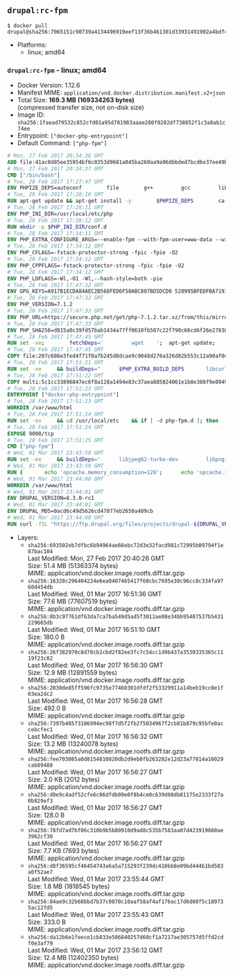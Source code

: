 ## `drupal:rc-fpm`

```console
$ docker pull drupal@sha256:7065151c90739a4134496919eef13f36b461301d33931491902a4bdf47994cd7
```

-	Platforms:
	-	linux; amd64

### `drupal:rc-fpm` - linux; amd64

-	Docker Version: 1.12.6
-	Manifest MIME: `application/vnd.docker.distribution.manifest.v2+json`
-	Total Size: **169.3 MB (169334263 bytes)**  
	(compressed transfer size, not on-disk size)
-	Image ID: `sha256:1faead79532c852cfd01a95d781983aaae280f0282df738852f1c3a8ab1c74ee`
-	Entrypoint: `["docker-php-entrypoint"]`
-	Default Command: `["php-fpm"]`

```dockerfile
# Mon, 27 Feb 2017 20:34:36 GMT
ADD file:41ac8d85ee35954bf6c8353d9681a045ba260aa9a96dbbded7bcd6e37ee49bea in / 
# Mon, 27 Feb 2017 20:34:37 GMT
CMD ["/bin/bash"]
# Tue, 28 Feb 2017 17:27:47 GMT
ENV PHPIZE_DEPS=autoconf 		file 		g++ 		gcc 		libc-dev 		make 		pkg-config 		re2c
# Tue, 28 Feb 2017 17:28:10 GMT
RUN apt-get update && apt-get install -y 		$PHPIZE_DEPS 		ca-certificates 		curl 		libedit2 		libsqlite3-0 		libxml2 		xz-utils 	--no-install-recommends && rm -r /var/lib/apt/lists/*
# Tue, 28 Feb 2017 17:28:11 GMT
ENV PHP_INI_DIR=/usr/local/etc/php
# Tue, 28 Feb 2017 17:28:12 GMT
RUN mkdir -p $PHP_INI_DIR/conf.d
# Tue, 28 Feb 2017 17:34:11 GMT
ENV PHP_EXTRA_CONFIGURE_ARGS=--enable-fpm --with-fpm-user=www-data --with-fpm-group=www-data
# Tue, 28 Feb 2017 17:34:12 GMT
ENV PHP_CFLAGS=-fstack-protector-strong -fpic -fpie -O2
# Tue, 28 Feb 2017 17:34:12 GMT
ENV PHP_CPPFLAGS=-fstack-protector-strong -fpic -fpie -O2
# Tue, 28 Feb 2017 17:34:12 GMT
ENV PHP_LDFLAGS=-Wl,-O1 -Wl,--hash-style=both -pie
# Tue, 28 Feb 2017 17:47:32 GMT
ENV GPG_KEYS=A917B1ECDA84AEC2B568FED6F50ABC807BD5DCD0 528995BFEDFBA7191D46839EF9BA0ADA31CBD89E
# Tue, 28 Feb 2017 17:47:32 GMT
ENV PHP_VERSION=7.1.2
# Tue, 28 Feb 2017 17:47:33 GMT
ENV PHP_URL=https://secure.php.net/get/php-7.1.2.tar.xz/from/this/mirror PHP_ASC_URL=https://secure.php.net/get/php-7.1.2.tar.xz.asc/from/this/mirror
# Tue, 28 Feb 2017 17:47:33 GMT
ENV PHP_SHA256=d815a0c39fd57bab1434a77ff0610fb507c22f790c66cd6f26e27030c4b3e971 PHP_MD5=d79afea1870277c86fac903566fb6c5d
# Tue, 28 Feb 2017 17:47:45 GMT
RUN set -xe; 		fetchDeps=' 		wget 	'; 	apt-get update; 	apt-get install -y --no-install-recommends $fetchDeps; 	rm -rf /var/lib/apt/lists/*; 		mkdir -p /usr/src; 	cd /usr/src; 		wget -O php.tar.xz "$PHP_URL"; 		if [ -n "$PHP_SHA256" ]; then 		echo "$PHP_SHA256 *php.tar.xz" | sha256sum -c -; 	fi; 	if [ -n "$PHP_MD5" ]; then 		echo "$PHP_MD5 *php.tar.xz" | md5sum -c -; 	fi; 		if [ -n "$PHP_ASC_URL" ]; then 		wget -O php.tar.xz.asc "$PHP_ASC_URL"; 		export GNUPGHOME="$(mktemp -d)"; 		for key in $GPG_KEYS; do 			gpg --keyserver ha.pool.sks-keyservers.net --recv-keys "$key"; 		done; 		gpg --batch --verify php.tar.xz.asc php.tar.xz; 		rm -r "$GNUPGHOME"; 	fi; 		apt-get purge -y --auto-remove $fetchDeps
# Tue, 28 Feb 2017 17:47:45 GMT
COPY file:207c686e3fed4f71f8a7b245d8dcae9c9048d276a326d82b553c12a90af0c0ca in /usr/local/bin/ 
# Tue, 28 Feb 2017 17:51:21 GMT
RUN set -xe 	&& buildDeps=" 		$PHP_EXTRA_BUILD_DEPS 		libcurl4-openssl-dev 		libedit-dev 		libsqlite3-dev 		libssl-dev 		libxml2-dev 	" 	&& apt-get update && apt-get install -y $buildDeps --no-install-recommends && rm -rf /var/lib/apt/lists/* 		&& export CFLAGS="$PHP_CFLAGS" 		CPPFLAGS="$PHP_CPPFLAGS" 		LDFLAGS="$PHP_LDFLAGS" 	&& docker-php-source extract 	&& cd /usr/src/php 	&& ./configure 		--with-config-file-path="$PHP_INI_DIR" 		--with-config-file-scan-dir="$PHP_INI_DIR/conf.d" 				--disable-cgi 				--enable-ftp 		--enable-mbstring 		--enable-mysqlnd 				--with-curl 		--with-libedit 		--with-openssl 		--with-zlib 				$PHP_EXTRA_CONFIGURE_ARGS 	&& make -j "$(nproc)" 	&& make install 	&& { find /usr/local/bin /usr/local/sbin -type f -executable -exec strip --strip-all '{}' + || true; } 	&& make clean 	&& docker-php-source delete 		&& apt-get purge -y --auto-remove -o APT::AutoRemove::RecommendsImportant=false $buildDeps
# Tue, 28 Feb 2017 17:51:22 GMT
COPY multi:5c1cc33896847ec6f8a128a1494e83c37aea885824061e1b8e308f9e09499956 in /usr/local/bin/ 
# Tue, 28 Feb 2017 17:51:23 GMT
ENTRYPOINT ["docker-php-entrypoint"]
# Tue, 28 Feb 2017 17:51:23 GMT
WORKDIR /var/www/html
# Tue, 28 Feb 2017 17:51:24 GMT
RUN set -ex 	&& cd /usr/local/etc 	&& if [ -d php-fpm.d ]; then 		sed 's!=NONE/!=!g' php-fpm.conf.default | tee php-fpm.conf > /dev/null; 		cp php-fpm.d/www.conf.default php-fpm.d/www.conf; 	else 		mkdir php-fpm.d; 		cp php-fpm.conf.default php-fpm.d/www.conf; 		{ 			echo '[global]'; 			echo 'include=etc/php-fpm.d/*.conf'; 		} | tee php-fpm.conf; 	fi 	&& { 		echo '[global]'; 		echo 'error_log = /proc/self/fd/2'; 		echo; 		echo '[www]'; 		echo '; if we send this to /proc/self/fd/1, it never appears'; 		echo 'access.log = /proc/self/fd/2'; 		echo; 		echo 'clear_env = no'; 		echo; 		echo '; Ensure worker stdout and stderr are sent to the main error log.'; 		echo 'catch_workers_output = yes'; 	} | tee php-fpm.d/docker.conf 	&& { 		echo '[global]'; 		echo 'daemonize = no'; 		echo; 		echo '[www]'; 		echo 'listen = [::]:9000'; 	} | tee php-fpm.d/zz-docker.conf
# Tue, 28 Feb 2017 17:51:24 GMT
EXPOSE 9000/tcp
# Tue, 28 Feb 2017 17:51:25 GMT
CMD ["php-fpm"]
# Wed, 01 Mar 2017 23:43:58 GMT
RUN set -ex 	&& buildDeps=' 		libjpeg62-turbo-dev 		libpng12-dev 		libpq-dev 	' 	&& apt-get update && apt-get install -y --no-install-recommends $buildDeps && rm -rf /var/lib/apt/lists/* 	&& docker-php-ext-configure gd 		--with-jpeg-dir=/usr 		--with-png-dir=/usr 	&& docker-php-ext-install -j "$(nproc)" gd mbstring opcache pdo pdo_mysql pdo_pgsql zip 	&& apt-mark manual 		libjpeg62-turbo 		libpq5 	&& apt-get purge -y --auto-remove $buildDeps
# Wed, 01 Mar 2017 23:43:59 GMT
RUN { 		echo 'opcache.memory_consumption=128'; 		echo 'opcache.interned_strings_buffer=8'; 		echo 'opcache.max_accelerated_files=4000'; 		echo 'opcache.revalidate_freq=60'; 		echo 'opcache.fast_shutdown=1'; 		echo 'opcache.enable_cli=1'; 	} > /usr/local/etc/php/conf.d/opcache-recommended.ini
# Wed, 01 Mar 2017 23:44:00 GMT
WORKDIR /var/www/html
# Wed, 01 Mar 2017 23:44:01 GMT
ENV DRUPAL_VERSION=8.3.0-rc1
# Wed, 01 Mar 2017 23:44:01 GMT
ENV DRUPAL_MD5=0acd6c49d5626cd47077eb2650a409cb
# Wed, 01 Mar 2017 23:44:08 GMT
RUN curl -fSL "https://ftp.drupal.org/files/projects/drupal-${DRUPAL_VERSION}.tar.gz" -o drupal.tar.gz 	&& echo "${DRUPAL_MD5} *drupal.tar.gz" | md5sum -c - 	&& tar -xz --strip-components=1 -f drupal.tar.gz 	&& rm drupal.tar.gz 	&& chown -R www-data:www-data sites modules themes
```

-	Layers:
	-	`sha256:693502eb7dfbc6b94964ae66ebc72d3e32facd981c72995b09794f1e87bac184`  
		Last Modified: Mon, 27 Feb 2017 20:40:26 GMT  
		Size: 51.4 MB (51363374 bytes)  
		MIME: application/vnd.docker.image.rootfs.diff.tar.gzip
	-	`sha256:16328c296404224e6ea0407465417f60cbc7695e30c96cc8c334fa9760d454db`  
		Last Modified: Wed, 01 Mar 2017 16:51:36 GMT  
		Size: 77.6 MB (77607519 bytes)  
		MIME: application/vnd.docker.image.rootfs.diff.tar.gzip
	-	`sha256:8b3c97761df63da7ca7ba549d5ad5f3011ae08e34bb95487537b5431229665db`  
		Last Modified: Wed, 01 Mar 2017 16:51:10 GMT  
		Size: 180.0 B  
		MIME: application/vnd.docker.image.rootfs.diff.tar.gzip
	-	`sha256:26f382970c8d70cb2cbd2f82ee3fc7c54cc1d9b437a3530335365c1119f23c02`  
		Last Modified: Wed, 01 Mar 2017 16:56:30 GMT  
		Size: 12.9 MB (12891559 bytes)  
		MIME: application/vnd.docker.image.rootfs.diff.tar.gzip
	-	`sha256:2030de85ff596fc9735e77460301dfdf2f53329911a14beb19cc0e1f03ea2dc2`  
		Last Modified: Wed, 01 Mar 2017 16:56:28 GMT  
		Size: 492.0 B  
		MIME: application/vnd.docker.image.rootfs.diff.tar.gzip
	-	`sha256:7397b48573186994ec98f7d5f2fb2f5034967f2cb81b879c95bfe0accebcfec1`  
		Last Modified: Wed, 01 Mar 2017 16:56:32 GMT  
		Size: 13.2 MB (13240078 bytes)  
		MIME: application/vnd.docker.image.rootfs.diff.tar.gzip
	-	`sha256:fee703085a0d8154810820db2d9eb0fb263282e12d23a77814a16029cab89488`  
		Last Modified: Wed, 01 Mar 2017 16:56:27 GMT  
		Size: 2.0 KB (2012 bytes)  
		MIME: application/vnd.docker.image.rootfs.diff.tar.gzip
	-	`sha256:d0e9c4adf52cfe6c06dfdb09e0f8b4ce0c639d08db81175e2333f27a0b829ef3`  
		Last Modified: Wed, 01 Mar 2017 16:56:27 GMT  
		Size: 128.0 B  
		MIME: application/vnd.docker.image.rootfs.diff.tar.gzip
	-	`sha256:78fd7ad7bf06c310b9b5b80910d9ad8c535b7583aa07d423919860ae3962cf30`  
		Last Modified: Wed, 01 Mar 2017 16:56:27 GMT  
		Size: 7.7 KB (7693 bytes)  
		MIME: application/vnd.docker.image.rootfs.diff.tar.gzip
	-	`sha256:d8f36595cf46454743a6a5a715293f239dc410bb8e09bd444b1bd583a0f52ae7`  
		Last Modified: Wed, 01 Mar 2017 23:55:44 GMT  
		Size: 1.8 MB (1818545 bytes)  
		MIME: application/vnd.docker.image.rootfs.diff.tar.gzip
	-	`sha256:84ae9c32b60bbd7b37c0070c10aaf58af4af176ac17d6d08f5c189735ac12fd5`  
		Last Modified: Wed, 01 Mar 2017 23:55:43 GMT  
		Size: 333.0 B  
		MIME: application/vnd.docker.image.rootfs.diff.tar.gzip
	-	`sha256:da12b6e1feece1cb833e506840257d60cf1a7217ae305757d5ffd2cdf0e3af79`  
		Last Modified: Wed, 01 Mar 2017 23:56:12 GMT  
		Size: 12.4 MB (12402350 bytes)  
		MIME: application/vnd.docker.image.rootfs.diff.tar.gzip
